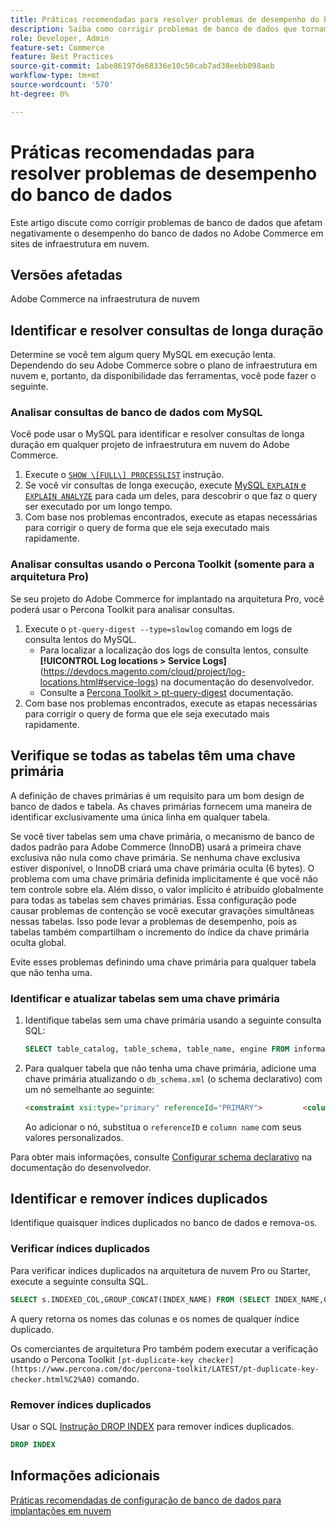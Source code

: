 ```yaml
---
title: Práticas recomendadas para resolver problemas de desempenho do banco de dados
description: Saiba como corrigir problemas de banco de dados que tornam o desempenho lento em sites do Adobe Commerce implantados na infraestrutura em nuvem.
role: Developer, Admin
feature-set: Commerce
feature: Best Practices
source-git-commit: 1abe86197de68336e10c50cab7ad38eebb098aeb
workflow-type: tm+mt
source-wordcount: '570'
ht-degree: 0%

---
```



<!--Consider moving this topic to the Maintenance section-->

# Práticas recomendadas para resolver problemas de desempenho do banco de dados

Este artigo discute como corrigir problemas de banco de dados que afetam negativamente o desempenho do banco de dados no Adobe Commerce em sites de infraestrutura em nuvem.

## Versões afetadas

Adobe Commerce na infraestrutura de nuvem

## Identificar e resolver consultas de longa duração

Determine se você tem algum query MySQL em execução lenta. Dependendo do seu Adobe Commerce sobre o plano de infraestrutura em nuvem e, portanto, da disponibilidade das ferramentas, você pode fazer o seguinte.

### Analisar consultas de banco de dados com MySQL

Você pode usar o MySQL para identificar e resolver consultas de longa duração em qualquer projeto de infraestrutura em nuvem do Adobe Commerce.

1. Execute o [`SHOW \[FULL\] PROCESSLIST`](https://dev.mysql.com/doc/refman/8.0/en/show-processlist.html) instrução.
1. Se você vir consultas de longa execução, execute [MySQL `EXPLAIN` e `EXPLAIN ANALYZE`](https://mysqlserverteam.com/mysql-explain-analyze/) para cada um deles, para descobrir o que faz o query ser executado por um longo tempo.
1. Com base nos problemas encontrados, execute as etapas necessárias para corrigir o query de forma que ele seja executado mais rapidamente.

### Analisar consultas usando o Percona Toolkit (somente para a arquitetura Pro)

Se seu projeto do Adobe Commerce for implantado na arquitetura Pro, você poderá usar o Percona Toolkit para analisar consultas.

1. Execute o `pt-query-digest --type=slowlog` comando em logs de consulta lentos do MySQL.
   * Para localizar a localização dos logs de consulta lentos, consulte **[!UICONTROL Log locations > Service Logs]**(https://devdocs.magento.com/cloud/project/log-locations.html#service-logs) na documentação do desenvolvedor.
   * Consulte a [Percona Toolkit > pt-query-digest](https://www.percona.com/doc/percona-toolkit/LATEST/pt-query-digest.html#pt-query-digest) documentação.
1. Com base nos problemas encontrados, execute as etapas necessárias para corrigir o query de forma que ele seja executado mais rapidamente.

## Verifique se todas as tabelas têm uma chave primária

A definição de chaves primárias é um requisito para um bom design de banco de dados e tabela. As chaves primárias fornecem uma maneira de identificar exclusivamente uma única linha em qualquer tabela.

Se você tiver tabelas sem uma chave primária, o mecanismo de banco de dados padrão para Adobe Commerce (InnoDB) usará a primeira chave exclusiva não nula como chave primária. Se nenhuma chave exclusiva estiver disponível, o InnoDB criará uma chave primária oculta (6 bytes). O problema com uma chave primária definida implicitamente é que você não tem controle sobre ela. Além disso, o valor implícito é atribuído globalmente para todas as tabelas sem chaves primárias. Essa configuração pode causar problemas de contenção se você executar gravações simultâneas nessas tabelas. Isso pode levar a problemas de desempenho, pois as tabelas também compartilham o incremento do índice da chave primária oculta global.

Evite esses problemas definindo uma chave primária para qualquer tabela que não tenha uma.

### Identificar e atualizar tabelas sem uma chave primária

1. Identifique tabelas sem uma chave primária usando a seguinte consulta SQL:

   ```sql
   SELECT table_catalog, table_schema, table_name, engine FROM information_schema.tables        WHERE (table_catalog, table_schema, table_name) NOT IN (SELECT table_catalog, table_schema, table_name FROM information_schema.table_constraints  WHERE constraint_type = 'PRIMARY KEY') AND table_schema NOT IN ('information_schema', 'pg_catalog');    
   ```

1. Para qualquer tabela que não tenha uma chave primária, adicione uma chave primária atualizando o `db_schema.xml` (o schema declarativo) com um nó semelhante ao seguinte:

   ```html
   <constraint xsi:type="primary" referenceId="PRIMARY">         <column name="id_column"/>     </constraint>    
   ```

   Ao adicionar o nó, substitua o `referenceID` e `column name` com seus valores personalizados.

Para obter mais informações, consulte [Configurar schema declarativo](https://developer.adobe.com/commerce/php/development/components/declarative-schema/configuration/) na documentação do desenvolvedor.

## Identificar e remover índices duplicados

Identifique quaisquer índices duplicados no banco de dados e remova-os.

### Verificar índices duplicados

Para verificar índices duplicados na arquitetura de nuvem Pro ou Starter, execute a seguinte consulta SQL.

```sql
SELECT s.INDEXED_COL,GROUP_CONCAT(INDEX_NAME) FROM (SELECT INDEX_NAME,GROUP_CONCAT(CONCAT(TABLE_NAME,'.',COLUMN_NAME) ORDER BY CONCAT(SEQ_IN_INDEX,COLUMN_NAME)) 'INDEXED_COL' FROM INFORMATION_SCHEMA.STATISTICS WHERE TABLE_SCHEMA = 'db?' GROUP BY INDEX_NAME)as s GROUP BY INDEXED_COL HAVING COUNT(1)>1
```

A query retorna os nomes das colunas e os nomes de qualquer índice duplicado.

Os comerciantes de arquitetura Pro também podem executar a verificação usando o Percona Toolkit  `[pt-duplicate-key checker](https://www.percona.com/doc/percona-toolkit/LATEST/pt-duplicate-key-checker.html%C2%A0)` comando.

### Remover índices duplicados

Usar o SQL [Instrução DROP INDEX](https://dev.mysql.com/doc/refman/8.0/en/drop-index.html) para remover índices duplicados.

```SQL
DROP INDEX
```

## Informações adicionais

[Práticas recomendadas de configuração de banco de dados para implantações em nuvem](../planning/database-on-cloud.md)

